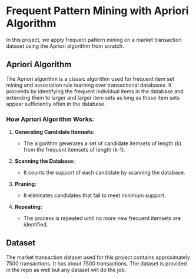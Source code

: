 # Frequent Pattern Mining with Apriori Algorithm

In this project, we apply frequent pattern mining on a market transaction dataset using the Apriori algorithm from scratch.

## Apriori Algorithm

The Apriori algorithm is a classic algorithm used for frequent item set mining and association rule learning over transactional databases. It proceeds by identifying the frequent individual items in the database and extending them to larger and larger item sets as long as those item sets appear sufficiently often in the database.

### How Apriori Algorithm Works:

1. **Generating Candidate Itemsets:**
   - The algorithm generates a set of candidate itemsets of length (k) from the frequent itemsets of length (k-1).

2. **Scanning the Database:**
   - It counts the support of each candidate by scanning the database.

3. **Pruning:**
   - It eliminates candidates that fail to meet minimum support.

4. **Repeating:**
   - The process is repeated until no more new frequent itemsets are identified.
## Dataset
The market transaction dataset used for this project contains approximately 7500 transactions. It has about 7500 transactions. The dataset is provided in the repo as well but any dataset will do the job. 
